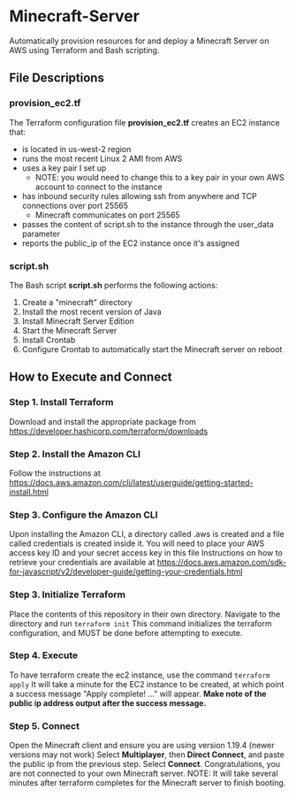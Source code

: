 # Minecraft-Server
Automatically provision resources for and deploy a Minecraft Server on AWS using Terraform and Bash scripting.

## File Descriptions
### provision_ec2.tf
The Terraform configuration file **provision_ec2.tf** creates an EC2 instance that:
  - is located in us-west-2 region
  - runs the most recent Linux 2 AMI from AWS
  - uses a key pair I set up 
      - NOTE: you would need to change this to a key pair in your own AWS account to connect to the instance
  - has inbound security rules allowing ssh from anywhere and TCP connections over port 25565 
      - Minecraft communicates on port 25565
  - passes the content of script.sh to the instance through the user_data parameter
  - reports the public_ip of the EC2 instance once it's assigned

### script.sh
The Bash script **script.sh** performs the following actions:
  1. Create a "minecraft" directory
  2. Install the most recent version of Java
  3. Install Minecraft Server Edition
  4. Start the Minecraft Server
  5. Install Crontab
  6. Configure Crontab to automatically start the Minecraft server on reboot

## How to Execute and Connect
### Step 1. Install Terraform
Download and install the appropriate package from https://developer.hashicorp.com/terraform/downloads

### Step 2. Install the Amazon CLI
Follow the instructions at https://docs.aws.amazon.com/cli/latest/userguide/getting-started-install.html

### Step 3. Configure the Amazon CLI
Upon installing the Amazon CLI, a directory called .aws is created and a file called credentials is created inside it.
You will need to place your AWS access key ID and your secret access key in this file
Instructions on how to retrieve your credentials are available at https://docs.aws.amazon.com/sdk-for-javascript/v2/developer-guide/getting-your-credentials.html

### Step 3. Initialize Terraform
Place the contents of this repository in their own directory.
Navigate to the directory and run `terraform init`
This command initializes the terraform configuration, and MUST be done before attempting to execute.

### Step 4. Execute
To have terraform create the ec2 instance, use the command `terraform apply`
It will take a minute for the EC2 instance to be created, at which point a success message "Apply complete! ..." will appear.
**Make note of the public ip address output after the success message.**

### Step 5. Connect
Open the Minecraft client and ensure you are using version 1.19.4 (newer versions may not work)
Select **Multiplayer**, then **Direct Connect**, and paste the public ip from the previous step.
Select **Connect**.
Congratulations, you are not connected to your own Minecraft server.
NOTE: It will take several minutes after terraform completes for the Minecraft server to finish booting.
